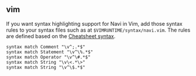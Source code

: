 ## vim

If you want syntax highlighting support for Navi in Vim, add those syntax rules
to your syntax files such as at `$VIMRUNTIME/syntax/navi.vim`.
The rules are defined based on the [Cheatsheet syntax](cheatsheet_syntax.md).

```vim
syntax match Comment "\v^;.*$"
syntax match Statement "\v^\%.*$"
syntax match Operator "\v^\#.*$"
syntax match String "\v\<.*\>"
syntax match String "\v^\$.*$"
```
